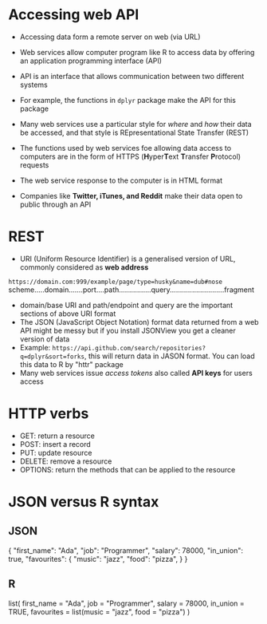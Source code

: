 # Accessing web API

- Accessing data form a remote server on web (via URL)
- Web services allow computer program like R to access data by offering an application programming interface (API)

 - API is an interface that allows communication between two different systems
 - For example, the functions in `dplyr` package make the API for this package

- Many web services use a particular style for _where_ and _how_ their data be accessed, and that style is REpresentational State Transfer (REST)
- The functions used by web services foe allowing data access to computers are in the form of HTTPS (**H**yper**T**ext **T**ransfer **P**rotocol) requests
- The web service response to the computer is in HTML format
- Companies like **Twitter, iTunes, and Reddit** make their data open to public through an API

# REST
- URI (Uniform Resource Identifier) is a generalised version of URL, commonly considered as **web address**

`https://domain.com:999/example/page/type=husky&name=dub#nose`
 scheme.....domain.......port....path................query...........................fragment
- domain/base URI and path/endpoint and query are the important sections of above URI format
- The JSON (JavaScript Object Notation) format data returned from a web API might be messy but if you install JSONView you get a cleaner version of data
- Example: `https://api.github.com/search/repositories?q=dplyr&sort=forks`, this will return data in JASON format. You can load this data to R by "httr" package
- Many web services issue _access tokens_ also called **API keys** for users access

# HTTP verbs
- GET: return a resource
- POST: insert a record
- PUT: update resource
- DELETE: remove a resource
- OPTIONS: return the methods that can be applied to the resource

# JSON versus R syntax
## JSON
{
  "first_name": "Ada",
  "job": "Programmer",
  "salary": 78000,
  "in_union": true,
  "favourites": {
    "music": "jazz",
    "food": "pizza",
  }
}
## R
list(
  first_name = "Ada",
  job = "Programmer",
  salary = 78000,
  in_union = TRUE,
  favourites = list(music = "jazz", food = "pizza")
  )
